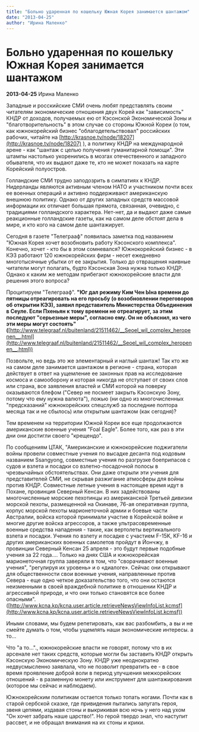 ```yaml
---
title: "Больно ударенная по кошельку Южная Корея занимается шантажом"
date: "2013-04-25"
author: "Ирина Маленко"
---
```


# Больно ударенная по кошельку Южная Корея занимается шантажом

**2013-04-25** Ирина Маленко

Западные и росскийские СМИ очень любят представлять своим читателям экономические отношения двух Корей как "зависимость" КНДР от доходов, получаемых ею от Кэсонской Экономической Зоны и "благотворительность" в этом случае со стороны Южной Кореи (о том, как южнокорейский бизнес "облагодетельствовал" российских рабочих, читайте на [http://krasnoe.tv/node/18207](http://krasnoe.tv/node/18207) ), а политику КНДР на международной арене - как "шантаж с целью получения гуманитарной помощи". Эти штампы настолько укоренились в мозгах отечественного и западного обывателя, что их выдают даже те, кто не может показать на карте Корейский полуостров.

Голландские СМИ трудно заподозрить в симпатиях к КНДР. Нидерланды являются активным членом НАТО и участником почти всех ее военных операций и активно поддерживают американскую внешнюю политику. Однако от других западных средств массовой информации их отличает большая прямота, связанная, очевидно, с традициями голландского характера. Нет-нет, да и выдают даже самые реакционные голландские газеты, как на самом деле обстоят дела в мире, и кто кого на самом деле шантажирует.

Сегодня в газете "Телеграаф" появилась заметка под названием "Южная Корея хочет возобновить работу Кэсонского комплекса". Конечно, хочет - кто бы в этом сомневался? Южнокорейский бизнес - в КЭЗ работают 120 южнокорейских фирм - несет ежедневно многотысячные убытки от ее закрытия. Только до отвращения наивные читатели могут полагать, будто Кэсонская Зона нужна только КНДР. Однако к каким же методам прибегают южнокорейские власти для решения этого вопроса?

Процитируем "Телеграаф". **"Юг дал режиму Ким Чен Ына времени до пятницы отреагировать на его просьбу (о возобновлении переговоров об открытии КЭЗ), заявил представитель Министерства Объединения в Сеуле. Если Пхеньян к тому времени не отреагирует, за этим последуют "серьезные меры", согласно ему. Он не объяснил, из чего эти меры могут состоять" (**[http://www.telegraaf.nl/buitenland/21511462/__Seoel_wil_complex_heropenen__.html](http://www.telegraaf.nl/buitenland/21511462/__Seoel_wil_complex_heropenen__.html))

Позвольте, но ведь это же элементарный и наглый шантаж! Так кто же на самом деле занимается шантажом в регионе - страна, которая действует в ответ на ущемление ее законных прав на исследование космоса и самооборону и которая никогда не отступает от своих слов или страна, все заявления властей и СМИ которой на поверку оказываются блефом ("Север не посмеет закрыть Кэсонскую Зону, потому что ему нужна валюта"), ложью (ни одно из многочисленных "предсказаний" южнокорейских спецслужб за последние полтора месяца так и не сбылось) или открытым шантажом (как сегодня)?

Тем временем на территории Южной Кореи все еще продолжаются американские военные учения "Foal Eagle". Более того, как раз в эти дни они достигли своего "крещендо".

По сообщениям ЦТАК, "Американские и южнокорейские поджигатели войны провели совместные учения по высадке десанта под кодовым названием Ssangyong, совместные учения по разгрузке боеприпасов с судов и взлета и посадки со взлетно-посадочной полосы в чрезвычайных обстоятельствах. Они даже открыли эти учения для представителей СМИ, не скрывая разжигание атмосферы для войны против КНДР. Совместные летные учения в настоящее время идут в Похане, провинция Северный Кенсан. В них задействованы многочисленные морские пехотинцы из американской Третьей дивизии морской пехоты, размещенной на Окинаве, 76-ая оперативная группа, корпус морской пехоты марионеточной армии и боевые части Австралии, войска которой принимали участие в Корейской войне и многие другие войска агрессоров, а также ультрасовременные военные средства нападения - такие, как вертолеты вертикального взлета и посадки. Учения по взлету и посадке с участием F-15K, KF-16 и других американских военных самолетов пройдут в Йончжу, в провинции Северный Кенсан 25 апреля - это будут первые подобные учения за 22 года.... Только на днях США и южнокорейская марионеточная группа заверяли в том, что "сворачивают военные учения", "регулируя их уровень» и о «диалоге». Сейчас они открывают для общественности свои военные учения, направленные против Севера - еще одно четкое доказательство того, что они остаются неизменными в своей враждебной политике в отношении КНДР и агрессивной природе, и что они только становятся все более опасными". ([http://www.kcna.kp/kcna.user.article.retrieveNewsViewInfoList.kcmsf](http://www.kcna.kp/kcna.user.article.retrieveNewsViewInfoList.kcmsf))

Иными словами, мы будем репетировать, как вас разбомбить, а вы и не смейте думать о том, чтобы ущемлять наши экономические интересы. а то...

Что "а то..."., южнокорейские власти не говорят, потому что в их арсенале нет таких средств, которые могли бы заставить КНДР открыть Кэсонскую Экономическую Зону. КНДР уже неоднократно недвусмысленно заявлала, что не позволит превратить ее - в свое время проявление доброй воли в период улучшения межкорейских отношений - в разменную монету или инструмент для шантажирования (которое мы сейчас и наблюдаем).

Южнокорейским политикам остается только топать ногами. Почти как в старой сербской сказке, где привидения пытались запугать героя, звеня цепями, издавая стоны и выкрикивая всю ночь у него над ухом "Он хочет забрать наше царство!". Но герой твердо знал, что наступит рассвет, и не обращал внимания на их стоны и крики.